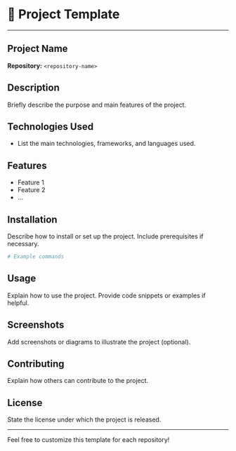 # :file_folder: Project Template

---

## Project Name

**Repository:** `<repository-name>`

## Description

Briefly describe the purpose and main features of the project.

## Technologies Used

- List the main technologies, frameworks, and languages used.

## Features

- Feature 1
- Feature 2
- ...

## Installation

Describe how to install or set up the project. Include prerequisites if necessary.

```bash
# Example commands
```

## Usage

Explain how to use the project. Provide code snippets or examples if helpful.

## Screenshots

Add screenshots or diagrams to illustrate the project (optional).

## Contributing

Explain how others can contribute to the project.

## License

State the license under which the project is released.

---

Feel free to customize this template for each repository!
